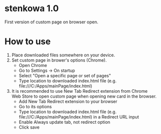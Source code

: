 # stenkowa 1.0
First version of custom page on browser open.
# How to use
1. Place downloaded files somewhere on your device.
2. Set custom page in brower's options (Chrome).
   - Open Chrome
   - Go to Settings -> On startup
   - Select "Open a specific page or set of pages"
   - Type location to downloaded index.html file (e.g. file:///C:/Apps/mainPage/index.html)
3. It is recommended to use New Tab Redirect extension from Chrome Web Store to open custom page when opening new card in the browser.
   - Add New Tab Redirect extension to your browser
   - Go to its options
   - Type location to downloaded index.html file (e.g. file:///C:/Apps/mainPage/index.html) in a Redirect URL input
   - Enable Always update tab, not redirect option
   - Click save

 
